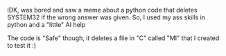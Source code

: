 IDK, was bored and saw a meme about a python code that deletes SYSTEM32 if the wrong answer was given.
So, I used my ass skills in python and a "little" AI help 

The code is "Safe" though, it deletes a file in "C" called "MI" that I created to test it :)
